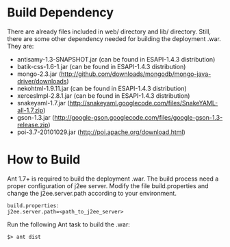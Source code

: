 # Build Dependency #

There are already files included in web/ directory and lib/ directory.
Still, there are some other dependency needed for building the deployment .war. They are: 

- antisamy-1.3-SNAPSHOT.jar (can be found in ESAPI-1.4.3 distribution)
- batik-css-1.6-1.jar (can be found in ESAPI-1.4.3 distribution)
- mongo-2.3.jar (http://github.com/downloads/mongodb/mongo-java-driver/downloads)
- nekohtml-1.9.11.jar (can be found in ESAPI-1.4.3 distribution)
- xercesImpl-2.8.1.jar (can be found in ESAPI-1.4.3 distribution)
- snakeyaml-1.7.jar (http://snakeyaml.googlecode.com/files/SnakeYAML-all-1.7.zip)
- gson-1.3.jar (http://google-gson.googlecode.com/files/google-gson-1.3-release.zip)
- poi-3.7-20101029.jar (http://poi.apache.org/download.html)

# How to Build #

Ant 1.7+ is required to build the deployment .war. The build process need a proper configuration of j2ee server. Modify the file build.properties and change the j2ee.server.path according to your environment.

    build.properties:
    j2ee.server.path=<path_to_j2ee_server>

Run the following Ant task to build the .war:

    $> ant dist

